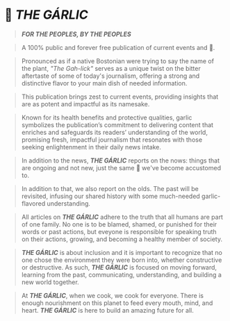 # 🧄 *THE GÁRLIC*
>***FOR THE PEOPLES, BY THE PEOPLES***

> A 100% public and forever free publication of current events and 💩.

> Pronounced as if a native Bostonian were trying to say the name of the plant, *"The Gah-lick"* serves as a unique twist on the bitter aftertaste of some of today's journalism, offering a strong and distinctive flavor to your main dish of needed information.

> This publication brings zest to current events, providing insights that are as potent and impactful as its namesake.

> Known for its health benefits and protective qualities, garlic symbolizes the publication’s commitment to delivering content that enriches and safeguards its readers’ understanding of the world, promising fresh, impactful journalism that resonates with those seeking enlightenment in their daily news intake.

> In addition to the news, ***THE GÁRLIC*** reports on the nows: things that are ongoing and not new, just the same 💩 we've become accustomed to.

> In addition to that, we also report on the olds. The past will be revisited, infusing our shared history with some much-needed garlic-flavored understanding.

> All articles on ***THE GÁRLIC*** adhere to the truth that all humans are part of one family. No one is to be blamed, shamed, or punished for their words or past actions, but eveyone is responsible for speaking truth on their actions, growing, and becoming a healthy member of society.  

> ***THE GÁRLIC*** is about inclusion and it is important to recognize that no one chose the environment they were born into, whether constructive or destructive. As such, ***THE GÁRLIC*** is focused on moving forward, learning from the past, communicating, understanding, and building a new world together.  

> At  ***THE GÁRLIC***, when we cook, we cook for everyone. There is enough nourishment on this planet to feed every mouth, mind, and heart. ***THE GÁRLIC*** is here to build an amazing future for all.  


<!--
> Start your own GÁRLIC franchise today for free by creating a repository on your personal GitHub named "thegarlic" or whatever you want. We'll later build a frontend linking up everyone's repositories, allowing us to share and promote diverse perspectives under one collective banner of shared 🧄 and 💩.

> In the meantime, GÁRLIC franchises will be listed below for anyone, simply by sending an email to franchise@thegarlic.org with a link to your GÁRLIC franchise repo on GitHub. No restrictions on content. All voices included.

-->
